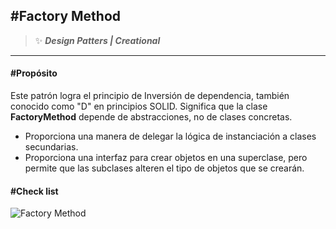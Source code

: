 ## \#Factory Method
>:sparkles: ***Design Patters | Creational***
---
#### \#Propósito
Este patrón logra el principio de Inversión de dependencia, también conocido como "D" en principios SOLID. Significa que la clase **FactoryMethod** depende de abstracciones, no de clases concretas. 



- Proporciona una manera de delegar la lógica de instanciación a clases secundarias.
- Proporciona una interfaz para crear objetos en una superclase, pero permite que las subclases alteren el tipo de objetos que se crearán.


#### \#Check list

![Factory Method](https://refactoring.guru/images/patterns/diagrams/factory-method/structure.png)
